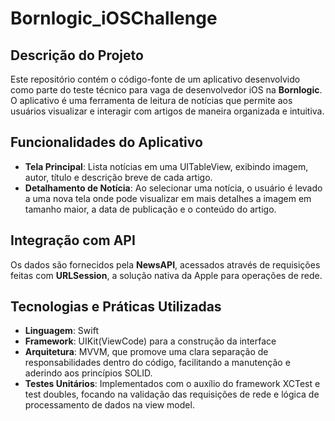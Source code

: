 # Bornlogic_iOSChallenge

## Descrição do Projeto
Este repositório contém o código-fonte de um aplicativo desenvolvido como parte do teste técnico para vaga de desenvolvedor iOS na **Bornlogic**. O aplicativo é uma ferramenta de leitura de notícias que permite aos usuários visualizar e interagir com artigos de maneira organizada e intuitiva.

## Funcionalidades do Aplicativo
- **Tela Principal**: Lista notícias em uma UITableView, exibindo imagem, autor, título e descrição breve de cada artigo.
- **Detalhamento de Notícia**: Ao selecionar uma notícia, o usuário é levado a uma nova tela onde pode visualizar em mais detalhes a imagem em tamanho maior, a data de publicação e o conteúdo do artigo.

## Integração com API
Os dados são fornecidos pela **NewsAPI**, acessados através de requisições feitas com **URLSession**, a solução nativa da Apple para operações de rede.

## Tecnologias e Práticas Utilizadas
- **Linguagem**: Swift
- **Framework**: UIKit(ViewCode) para a construção da interface
- **Arquitetura**: MVVM, que promove uma clara separação de responsabilidades dentro do código, facilitando a manutenção e aderindo aos princípios SOLID.
- **Testes Unitários**: Implementados com o auxílio do framework XCTest e test doubles, focando na validação das requisições de rede e lógica de processamento de dados na view model.
